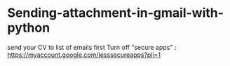 # Sending-attachment-in-gmail-with-python
send your CV to list of emails
first Turn off "secure apps" : https://myaccount.google.com/lesssecureapps?pli=1

